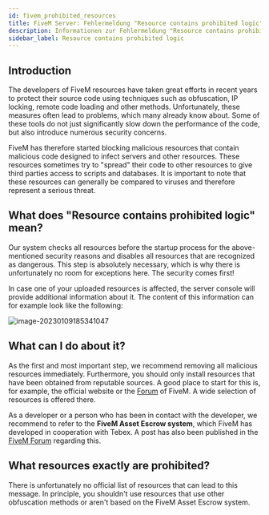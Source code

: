 ```yaml
---
id: fivem_prohibited_resources
title: FiveM Server: Fehlermeldung "Resource contains prohibited logic"?
description: Informationen zur Fehlermeldung "Resource contains prohibited logic" bei FiveM-Server - ZAP-Hosting.com Dokumentationen
sidebar_label: Resource contains prohibited logic
---
```




## Introduction

The developers of FiveM resources have taken great efforts in recent years to protect their source code using techniques such as obfuscation, IP locking, remote code loading and other methods. Unfortunately, these measures often lead to problems, which many already know about. Some of these tools do not just significantly slow down the performance of the code, but also introduce numerous security concerns.

FiveM has therefore started blocking malicious resources that contain malicious code designed to infect servers and other resources. These resources sometimes try to "spread" their code to other resources to give third parties access to scripts and databases. It is important to note that these resources can generally be compared to viruses and therefore represent a serious threat.



## What does "Resource contains prohibited logic" mean?

Our system checks all resources before the startup process for the above-mentioned security reasons and disables all resources that are recognized as dangerous. This step is absolutely necessary, which is why there is unfortunately no room for exceptions here. The security comes first! 

In case one of your uploaded resources is affected, the server console will provide additional information about it. The content of this information can for example look like the following: 

![image-20230109185341047](https://user-images.githubusercontent.com/26007280/217035956-c62a44cc-7651-4d87-bf0d-60a870181863.png)



## What can I do about it?

As the first and most important step, we recommend removing all malicious resources immediately. Furthermore, you should only install resources that have been obtained from reputable sources. A good place to start for this is, for example, the official website or the [Forum](https://forum.cfx.re/c/development/releases/7) of FiveM. A wide selection of resources is offered there. 

As a developer or a person who has been in contact with the developer, we recommend to refer to the **FiveM Asset Escrow system**, which FiveM has developed in cooperation with Tebex. A post has also been published in the [FiveM Forum](https://forum.cfx.re/t/introducing-asset-escrow-for-your-resources/4777151) regarding this.




## What resources exactly are prohibited?

There is unfortunately no official list of resources that can lead to this message. In principle, you shouldn't use resources that use other obfuscation methods or aren't based on the FiveM Asset Escrow system. 




